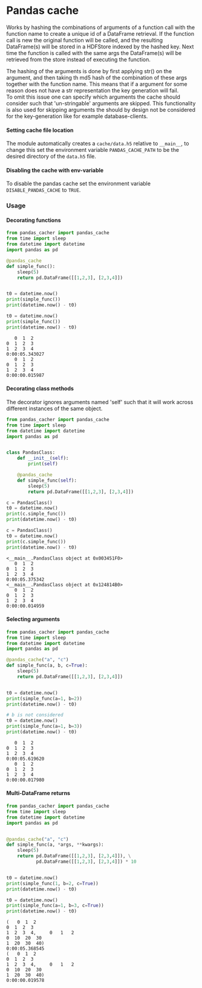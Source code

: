 # Pandas cache

Works by hashing the combinations of arguments of a function call with the function name to create a unique id of a DataFrame retrieval. 
If the function call is new the original function will be called, and the resulting DataFrame(s) will be stored in a HDFStore indexed by the hashed key.
Next time the function is called with the same args the DataFrame(s) will be retrieved from the store instead of executing the function.

The hashing of the arguments is done by first applying str() on the argument, and then taking th md5 hash of the combination of these args together with the function name. 
This means that if a argument for some reason does not have a str representation the key generation will fail.  
To omit this issue one can specify which arguments the cache should consider such that 'un-stringable' arguments are skipped.
This functionality is also used for skipping arguments the should by design not be considered for the key-generation like for example database-clients.


#### Setting cache file location
The module automatically creates a `cache/data.h5` relative to `__main__`, to change this 
set the environment variable `PANDAS_CACHE_PATH` to be the desired directory of the `data.h5` file.

#### Disabling the cache with env-variable

To disable the pandas cache set the environment variable `DISABLE_PANDAS_CACHE` to `TRUE`.

### Usage

#### Decorating functions

````python
from pandas_cacher import pandas_cache
from time import sleep
from datetime import datetime
import pandas as pd

@pandas_cache
def simple_func():
    sleep(5)
    return pd.DataFrame([[1,2,3], [2,3,4]])


t0 = datetime.now()
print(simple_func())
print(datetime.now() - t0)

t0 = datetime.now()
print(simple_func())
print(datetime.now() - t0)
````
````commandline
   0  1  2
0  1  2  3
1  2  3  4
0:00:05.343027
   0  1  2
0  1  2  3
1  2  3  4
0:00:00.015987
````

#### Decorating class methods

The decorator ignores arguments named 'self' such that it will work across different instances of the same object.

````python
from pandas_cacher import pandas_cache
from time import sleep
from datetime import datetime
import pandas as pd


class PandasClass:
    def __init__(self):
        print(self)

    @pandas_cache
    def simple_func(self):
        sleep(5)
        return pd.DataFrame([[1,2,3], [2,3,4]])

c = PandasClass()
t0 = datetime.now()
print(c.simple_func())
print(datetime.now() - t0)

c = PandasClass()
t0 = datetime.now()
print(c.simple_func())
print(datetime.now() - t0)
````
````commandline
<__main__.PandasClass object at 0x003451F0>
   0  1  2
0  1  2  3
1  2  3  4
0:00:05.375342
<__main__.PandasClass object at 0x124814B0>
   0  1  2
0  1  2  3
1  2  3  4
0:00:00.014959
````

#### Selecting arguments

````python
from pandas_cacher import pandas_cache
from time import sleep
from datetime import datetime
import pandas as pd

@pandas_cache("a", "c")
def simple_func(a, b, c=True):
    sleep(5)
    return pd.DataFrame([[1,2,3], [2,3,4]])


t0 = datetime.now()
print(simple_func(a=1, b=2))
print(datetime.now() - t0)

# b is not considered
t0 = datetime.now()
print(simple_func(a=1, b=3))
print(datetime.now() - t0)
````
````commandline
   0  1  2
0  1  2  3
1  2  3  4
0:00:05.619620
   0  1  2
0  1  2  3
1  2  3  4
0:00:00.017980
````

#### Multi-DataFrame returns

````python
from pandas_cacher import pandas_cache
from time import sleep
from datetime import datetime
import pandas as pd


@pandas_cache("a", "c")
def simple_func(a, *args, **kwargs):
    sleep(5)
    return pd.DataFrame([[1,2,3], [2,3,4]]), \
           pd.DataFrame([[1,2,3], [2,3,4]]) * 10


t0 = datetime.now()
print(simple_func(1, b=2, c=True))
print(datetime.now() - t0)

t0 = datetime.now()
print(simple_func(a=1, b=3, c=True))
print(datetime.now() - t0)
```` 
````commandline
(   0  1  2
0  1  2  3
1  2  3  4,     0   1   2
0  10  20  30
1  20  30  40)
0:00:05.368545
(   0  1  2
0  1  2  3
1  2  3  4,     0   1   2
0  10  20  30
1  20  30  40)
0:00:00.019578
````